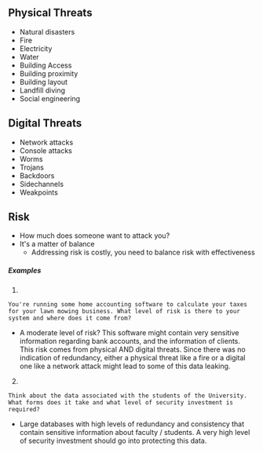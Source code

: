 ## Physical Threats
- Natural disasters
- Fire
- Electricity
- Water
- Building Access
- Building proximity
- Building layout
- Landfill diving
- Social engineering

## Digital Threats
- Network attacks
- Console attacks
- Worms
- Trojans
- Backdoors
- Sidechannels
- Weakpoints

## Risk
- How much does someone want to attack you?
- It's a matter of balance
	- Addressing risk is costly, you need to balance risk with effectiveness

##### Examples

1. 
```
You're running some home accounting software to calculate your taxes for your lawn mowing business. What level of risk is there to your system and where does it come from?
```

- A moderate level of risk? This software might contain very sensitive information regarding bank accounts, and the information of clients. This risk comes from physical AND digital threats. Since there was no indication of redundancy, either a physical threat like a fire or a digital one like a network attack might lead to some of this data leaking. 

2. 
```
Think about the data associated with the students of the University. What forms does it take and what level of security investment is required?
```

- Large databases with high levels of redundancy and consistency that contain sensitive information about faculty / students. A very high level of security investment should go into protecting this data. 